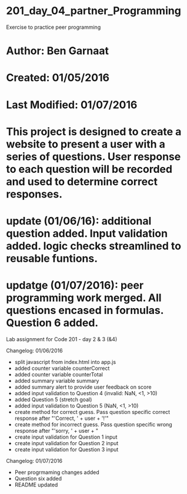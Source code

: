 # 201_day_04_partner_Programming
Exercise to practice peer programming

# Author:  Ben Garnaat
# Created:  01/05/2016
# Last Modified:  01/07/2016

# This project is designed to create a website to present a user with a series of questions.  User response to each question will be recorded and used to determine correct responses.

# update (01/06/16):  additional question added.  Input validation added.  logic checks streamlined to reusable funtions.

# updatge (01/07/2016):  peer programming work merged.  All questions encased in formulas.  Question 6 added.

Lab assignment for Code 201 - day 2 & 3 (&4)

Changelog: 01/06/2016
  * split javascript from index.html into app.js
  * added counter variable counterCorrect
  * added counter variable counterTotal
  * added summary variable summary
  * added summary alert to provide user feedback on score
  * added input validation to Question 4 (invalid: NaN, <1, >10)
  * added Question 5 (stretch goal)
  * added input validation to Question 5 (NaN, <1, >10)
  * create method for correct guess.  Pass question specific correct response after "'Correct, ' + user + '!'"
  * create method for incorrect guess.  Pass question specific wrong response after "'sorry, ' + user + "
  * create input validation for Question 1 input
  * create input validation for Question 2 input
  * create input validation for Question 3 input

Changelog:  01/07/2016
  * Peer progrmaming changes added
  * Question six added
  * README updated
